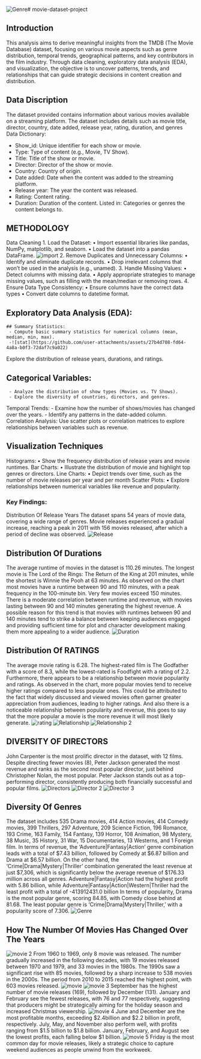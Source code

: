 ![Genre](https://github.com/user-attachments/assets/63f90bb5-5db9-407e-a660-8bffe99edd7b)# movie-dataset-project

## Introduction
This analysis aims to derive meaningful insights from the TMDB (The Movie Database) dataset, focusing on various movie aspects such as genre distribution, temporal trends, geographical patterns, and key contributors in the film industry. Through data cleaning, exploratory data analysis (EDA), and visualization, the objective is to uncover patterns, trends, and relationships that can guide strategic decisions in content creation and distribution.


## Data Discription
The dataset provided contains information about various movies available on a streaming platform. The dataset includes details such as movie title, director, country, date added, release year, rating, duration, and genres 
 Data Dictionary:
- Show_id: Unique identifier for each show or movie.
- Type: Type of content (e.g., Movie, TV Show).
- Title: Title of the show or movie.
- Director: Director of the show or movie.
- Country: Country of origin.
- Date added: Date when the content was added to the streaming platform.
- Release year: The year the content was released.
- Rating: Content rating.
- Duration: Duration of the content.
Listed in: Categories or genres the content belongs to.

## METHODOLOGY
Data Cleaning
	1.	Load the Dataset:
	•	Import essential libraries like pandas, NumPy, matplotlib, and seaborn.
	•	Load the dataset into a pandas DataFrame.
![import](https://github.com/user-attachments/assets/5b21e156-6aa1-4e81-bdab-4fb323329244)
	2.	Remove Duplicates and Unnecessary Columns:
	•	Identify and eliminate duplicate records.
	•	Drop irrelevant columns that won’t be used in the analysis (e.g., unamed).
	3.	Handle Missing Values:
	•	Detect columns with missing data.
	•	Apply appropriate strategies to manage missing values, such as filling with the       mean/median or removing rows.
	4.	Ensure Data Type Consistency:
	•	Ensure columns have the correct data types 
	•	Convert date columns to datetime format.
	
## Exploratory Data Analysis (EDA):
    ## Summary Statistics:
     - Compute basic summary statistics for numerical columns (mean, median, min, max).
     -![stat](https://github.com/user-attachments/assets/27b4d708-fd64-4a8a-b0f3-72daf7c9a022)
 Explore the distribution of release years, durations, and ratings.

   
   ## Categorical Variables:
     - Analyze the distribution of show types (Movies vs. TV Shows).
     - Explore the diversity of countries, directors, and genres.
   Temporal Trends:
     - Examine how the number of shows/movies has changed over the years.
     - Identify any patterns in the date-added column.
 Correlation Analysis:
Use scatter plots or correlation matrices to explore relationships between variables such as  revenue.

## Visualization Techniques
Histograms:
•	Show the frequency distribution of release years and movie runtimes.
Bar Charts:
•	Illustrate the distribution of movie and highlight top genres or directors.
Line Charts:
•	Depict trends over time, such as the number of movie releases per year and per month
Scatter Plots:
•	Explore relationships between numerical variables like revenue and popularity.

### Key Findings:
Distribution Of Release Years
The dataset spans 54 years of movie data, covering a wide range of genres.  Movie releases experienced a gradual increase, reaching a peak in 2011 with 156 movies released, after which a period of decline was observed.
![Release](https://github.com/user-attachments/assets/48067025-27d9-4b3d-aebb-1888007e4620)


## Distribution Of Durations
The average runtime of movies in the dataset is 110.26 minutes. The longest movie is The Lord of the Rings: The Return of the King at 201 minutes, while the shortest is Winnie the Pooh at 63 minutes. As observed on the chart most movies have a runtime between 90 and 110 minutes, with a peak frequency in the 100-minute bin. Very few movies exceed 150 minutes.
There is a moderate correlation between runtime and revenue, with movies lasting between 90 and 140 minutes generating the highest revenue. A possible reason for this trend is that movies with runtimes between 90 and 140 minutes tend to strike a balance between keeping audiences engaged and providing sufficient time for plot and character development making them more appealing to a wider audience.
![Duration](https://github.com/user-attachments/assets/6bba7469-dcf9-4125-a934-67eef67306d2)


## Distribution Of RATINGS
The average movie rating is 6.28. The highest-rated film is The Godfather with a score of 8.3, while the lowest-rated is Foodfight with a rating of 2.2.
Furthermore, there appears to be a relationship between movie popularity and ratings. As observed in the chart, more popular movies tend to receive higher ratings compared to less popular ones. This could be attributed to the fact that widely discussed and viewed movies often garner greater appreciation from audiences, leading to higher ratings. And also there is a noticeable relationship between popularity and revenue, this goes to say that the more popular a movie is the more revenue it will most likely generate.
![rating](https://github.com/user-attachments/assets/d86a9dcd-338a-4a70-8c95-8b26e188c76b)
![Relationship](https://github.com/user-attachments/assets/719857b0-ef29-4d71-a1d7-33adc6621b69)
![Relationship 2](https://github.com/user-attachments/assets/53a7e9ea-f332-4d28-8d6f-f73fa60b4143)


## DIVERSITY OF DIRECTORS
John Carpenter is the most prolific director in the dataset, with 12 films. Despite directing fewer movies (8), Peter Jackson generated the most revenue and ranks as the second most popular director, just behind Christopher Nolan, the most popular.
Peter Jackson stands out as a top-performing director, consistently producing both financially successful and popular films.
![Directors](https://github.com/user-attachments/assets/a121b4b7-a5f3-404e-a357-1edcff8e3db0)
![Director 2](https://github.com/user-attachments/assets/b79e0fef-2fc4-42af-ab8e-576f806d8484)
![Director 3](https://github.com/user-attachments/assets/ba6e9040-9d5b-4f36-bf0c-390c57e5cc1c)

## Diversity Of  Genres
The dataset includes 535 Drama movies, 414 Action movies, 414 Comedy movies, 399 Thrillers, 297 Adventure, 209 Science Fiction, 196 Romance, 193 Crime, 163 Family, 154 Fantasy, 139 Horror, 108 Animation, 98 Mystery, 38 Music, 35 History, 31 War, 15 Documentaries, 13 Westerns, and 1 Foreign film.
In terms of revenue, the ‘Adventure|Fantasy|Action’ genre combination leads with a total of $7.43 billion, followed by Comedy at $6.87 billion and Drama at $6.57 billion. On the other hand, the ‘Crime|Drama|Mystery|Thriller’ combination generated the least revenue at just $7,306, which is significantly below the average revenue of $176.33 million across all genres.
Adventure|Fantasy|Action had the highest profit with 5.86 billion, while Adventure|Fantasy|Action|Western|Thriller had the least profit with a total of -413912431.0 billion
In terms of popularity, Drama is the most popular genre, scoring 84.85, with Comedy close behind at 81.68. The least popular genre is ‘Crime|Drama|Mystery|Thriller,’ with a popularity score of 7.306.
![Genre](https://github.com/user-attachments/assets/b83b72d9-37d6-4532-a238-7ea09b7b4c69)


## How The Number Of Movies Has Changed Over The Years
![movie 2](https://github.com/user-attachments/assets/30533baa-012e-47b2-ab2e-bdc0da88bf77)
From 1960 to 1969, only 8 movie was released. The number gradually increased in the following decades, with 19 movies released between 1970 and 1979, and 33 movies in the 1980s. The 1990s saw a significant rise with 85 movies, followed by a sharp increase to 538 movies in the 2000s. The period from 2010 to 2015 reached the highest point, with 603 movies released.
![movie](https://github.com/user-attachments/assets/1f069059-716d-448a-bb55-755275b6f9c6)
![movie 3](https://github.com/user-attachments/assets/bdcf0a99-cc4c-4a61-8955-11562213c1e3)
September has the highest number of movie releases (169), followed by December (131). January and February see the fewest releases, with 76 and 77 respectively, suggesting that producers might be strategically aiming for the holiday season and increased Christmas viewership.
![movie 4](https://github.com/user-attachments/assets/c83928de-8fe8-4fee-a0b1-fe5de68b64b4)
June and December are the most profitable months, exceeding $2.4billion and $2.2 billion in profit, respectively. July, May, and November also perform well, with profits ranging from $1.5 billion to $1.8 billion. January, February, and August see the lowest profits, each falling below $1 billion.
![movie 5](https://github.com/user-attachments/assets/1a431d49-2008-4b7d-9b59-8a11348bfca2)
Friday is the most common day for movie releases, likely a strategic choice to capture weekend audiences as people unwind from the workweek.


